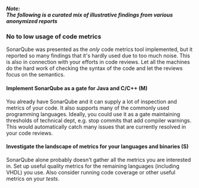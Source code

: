 ---
---
<!-- markdownlint-disable MD041 -->
**_Note:<br/>The following is a curated mix of illustrative findings from various anonymized reports_**

### No to low usage of code metrics
<!-- cspell:ignore Qube VHDL  -->

SonarQube was presented as the _only_ code metrics tool implemented, but it reported so many findings that it's hardly used due to too much noise.
This is also in connection with your efforts in code reviews.
Let all the machines do the hard work of checking the syntax of the code and let the reviews focus on the semantics.

#### Implement SonarQube as a gate for Java and C/C++ (M)

You already have SonarQube and it can supply a lot of inspection and metrics of your code. It also supports many of the commonly used programming languages.
Ideally, you could use it as a gate maintaining thresholds of technical dept, e.g. stop commits that add compiler warnings.
This would automatically catch many issues that are currently resolved in your code reviews.

#### Investigate the landscape of metrics for your languages and binaries (S)

SonarQube alone probably doesn't gather all the metrics you are interested in.
Set up useful quality metrics for the remaining languages (including VHDL) you use.
Also consider running code coverage or other useful metrics on your _tests_.

